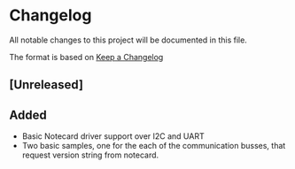 # Changelog

All notable changes to this project will be documented in this file.

The format is based on [Keep a Changelog](https://keepachangelog.com/en/1.0.0/)

## [Unreleased]

## Added

- Basic Notecard driver support over I2C and UART
- Two basic samples, one for the each of the communication busses, that request
  version string from notecard.
